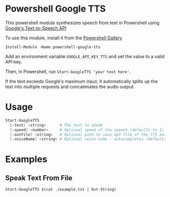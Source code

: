 # Powershell Google TTS

This powershell module synthesizes speech from text in Powershell using [Google's Text-to-Speech API](https://cloud.google.com/text-to-speech/)

To use this module, install it from the [Powershell Gallery](https://www.powershellgallery.com/packages/powershell-google-tts)

```
Install-Module -Name powershell-google-tts
```

Add an environment variable `GOOGLE_API_KEY_TTS` and set the value to a valid API key.

Then, in Powershell, run `Start-GoogleTTS 'your text here'`.

If the text exceeds Google's maximum input, it automatically splits up the text into multiple requests and concatenates the audio output.

# Usage

```powershell
Start-GoogleTTS
  [-text] <string>      # The text to speak
  [-speed] <number>     # Optional speed of the speech (defaults to 1)
  [-outFile] <string>   # Optional path to save mp3 file of the TTS audio
  [-voiceName] <string> # Optional voice name - autocompletes (defaults to en-US-Standard-C)
```

# Examples

## Speak Text From File

```
Start-GoogleTTS $(cat ./example.txt | Out-String)
```